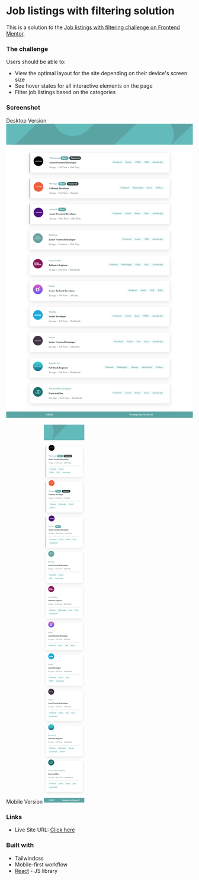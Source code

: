 # Job listings with filtering solution

This is a solution to the [Job listings with filtering challenge on Frontend Mentor](https://www.frontendmentor.io/challenges/job-listings-with-filtering-ivstIPCt).

### The challenge

Users should be able to:

- View the optimal layout for the site depending on their device's screen size
- See hover states for all interactive elements on the page
- Filter job listings based on the categories

### Screenshot

Desktop Version
![Desktop version](<Desktop version.png>)

Mobile Version
![Mobile version](<Mobile version.png>)

### Links

- Live Site URL: [Click here](https://job-listing-rosy.vercel.app/)

### Built with

- Tailwindcss
- Mobile-first workflow
- [React](https://reactjs.org/) - JS library
